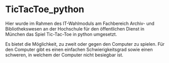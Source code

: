 # TicTacToe_python
Hier wurde im Rahmen des IT-Wahlmoduls am Fachbereich Archiv- und Bibliothekswesen an der Hochschule für den öffentlichen Dienst in München das Spiel Tic-Tac-Toe in python umgesetzt.

Es bietet die Möglichkeit, zu zweit oder gegen den Computer zu spielen. Für den Computer gibt es einen einfachen Schwierigkeitsgrad sowie einen schweren, in welchem der Computer nicht besiegbar ist.
